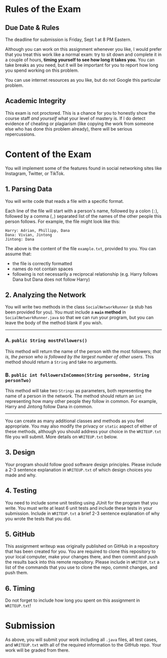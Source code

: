 # Rules of the Exam

## Due Date & Rules
The deadline for submission is Friday, Sept 1 at 8 PM Eastern. 

Although you can work on this assignment whenever you like, I would prefer that you treat this work like a normal exam: try to sit down and complete it in a couple of hours, **timing yourself to see how long it takes you.** You can take breaks as you need, but it will be important for you to report how long you spend working on this problem.

You can use internet resources as you like, but do not Google this particular problem. 

## Academic Integrity
This exam is not proctored. This is a chance for you to honestly show the course staff *and yourself* what your level of mastery is. If I do detect evidence of cheating or plagiarism (like copying the work from someone else who has done this problem already), there will be serious repercussions. 

# Content of the Exam
You will implement some of the features found in social networking sites like Instagram, Twitter, or TikTok. 

## 1. Parsing Data
You will write code that reads a file with a specific format.

Each line of the file will start with a person's name, followed by a colon (`:`), followed by a comma (`,`) separated list of the names of the other people this person follows. For example, the file might look like this:

```
Harry: Adrian, Phillipp, Dana
Dana: Vivian, Jintong
Jintong: Dana
```

The above is the content of the file `example.txt`, provided to you. You can assume that:
- the file is correctly formatted
- names do not contain spaces
- following is not necessarily a reciprocal relationship (e.g. Harry follows Dana but Dana does not follow Harry)

## 2. Analyzing the Network

You will write two methods in the class `SocialNetworkRunner` (a stub has been provided for you). You must include a **`main` method** in `SocialNetworkRunner.java` so that we can run your program, but you can leave the body of the method blank if you wish.

---
### A. `public String mostFollowers()`
This method will return the name of the person with the most followers; *that is, the person who is followed by the largest number of other users*. This method should return a `String` and take no arguments.

### B. `public int followersInCommon(String personOne, String personTwo)`
This method will take two `Strings` as parameters, both representing the name of a person in the network. The method should return an `int` representing how many other people they follow in common. For example, Harry and Jintong follow Dana in common.

---

You can create as many additional classes and methods as you feel appropriate. You may also modify the privacy or `static` aspect of either of these methods, although you should address your choice in the `WRITEUP.txt` file you will submit. More details on `WRITEUP.txt` below.

## 3. Design
Your program should follow good software design principles. Please include a 2-3 sentence explanation in `WRITEUP.txt` of which design choices you made and why.

## 4. Testing
You need to include some unit testing using JUnit for the program that you write. You must write at least 6 unit tests and include these tests in your submission. Include in `WRITEUP.txt` a brief 2-3 sentence explanation of why you wrote the tests that you did.

## 5. GitHub
This assignment writeup was originally published on GitHub in a repository that has been created for you. You are required to clone this repository to your local computer, make your changes there, and then commit and push the results back into this remote repository. Please include in `WRITEUP.txt` a list of the commands that you use to clone the repo, commit changes, and push them. 

## 6. Timing
Do not forget to include how long you spent on this assignment in `WRITEUP.txt`!

# Submission
As above, you will submit your work including all `.java` files, all test cases, and `WRITEUP.txt` with all of the required information to the GitHub repo. Your work will be graded from there.

